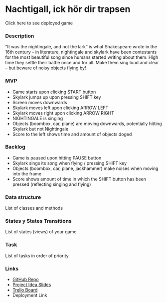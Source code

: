 <h1>Nachtigall, ick hör dir trapsen</h1>
Click here to see deployed game

<h3>Description</h3>
“It was the nightingale, and not the lark” is what Shakespeare wrote in the 16th century – in literature, nightingale and skylark have been contestants for the most beautiful song since humans started writing about them. High time they settle their battle once and for all. Make them sing loud and clear – but beware of noisy objects flying by!

<h3>MVP</h3>
<ul>
<li>Game starts upon clicking START button</li>
<li>Skylark jumps up upon pressing SHIFT key</li>
<li>Screen moves downwards</li>
<li>Skylark moves left upon clicking ARROW LEFT</li>
<li>Skylark moves right upon clicking ARROW RIGHT</li>
<li>NIGHTINGALE is singing</li>
<li>Objects (boombox, car, plane) are moving downwards, potentially hitting Skylark but not Nightingale</li>
<li>Score to the left shows time and amount of objects doged</li>
</ul>

<h3>Backlog</h3>
<ul>
<li>Game is paused upon hitting PAUSE button</li>
<li>Skylark sings its song when flying / pressing SHIFT key</li>
<li>Objects (boombox, car, plane, jackhammer) make noises when moving into the frame</li>
<li>Score shows amount of time in which the SHIFT button has been pressed (reflecting singing and flying)</li>
</ul>

<h3>Data structure</h3>
List of classes and methods

<h3>States y States Transitions</h3>
List of states (views) of your game

<h3>Task</h3>
List of tasks in order of priority

<h3>Links</h3>
<ul>
<li><a href="https://github.com/hannakayes/nightingale-vs-skylark">GitHub Repo</a></li>
<li><a href="https://github.com/hannakayes/nightingale-vs-skylark/blob/main/nightingale-vs-skylark.pdf">Project Idea Slides</a></li>
<li><a href="https://trello.com/b/Ofrs0q56/nightingale-vs-skylark">Trello Board</a></li>
<li>Deployment Link</li>
</ul>